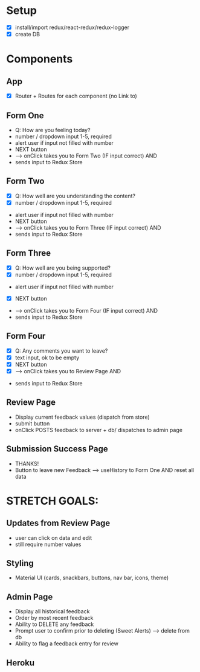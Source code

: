 # Setup
-[x] install/import redux/react-redux/redux-logger
-[x] create DB

# Components

## App
-[x] Router + Routes for each component (no Link to)

## Form One
- Q: How are you feeling today?
- number / dropdown input 1-5, required
- alert user if input not filled with number
- NEXT button
- --> onClick takes you to Form Two (IF input correct) AND
- sends input to Redux Store

## Form Two
-[x] Q: How well are you understanding the content?
-[x] number / dropdown input 1-5, required
- alert user if input not filled with number
- NEXT button
- --> onClick takes you to Form Three (IF input correct) AND
- sends input to Redux Store

## Form Three
-[x] Q: How well are you being supported?
-[x] number / dropdown input 1-5, required
- alert user if input not filled with number
-[x] NEXT button
- --> onClick takes you to Form Four (IF input correct) AND
- sends input to Redux Store

## Form Four
-[x] Q: Any comments you want to leave?
-[x] text input, ok to be empty
-[x] NEXT button
-[x] --> onClick takes you to Review Page AND
- sends input to Redux Store

## Review Page
- Display current feedback values (dispatch from store)
- submit button
- onClick POSTS feedback to server + db/ dispatches to admin page

## Submission Success Page
- THANKS!
- Button to leave new Feedback --> useHistory to Form One AND reset all data


# STRETCH GOALS:

## Updates from Review Page
- user can click on data and edit
- still require number values

## Styling
- Material UI (cards, snackbars, buttons, nav bar, icons, theme)

## Admin Page
- Display all historical feedback
- Order by most recent feedback
- Ability to DELETE any feedback
- Prompt user to confirm prior to deleting (Sweet Alerts) --> delete from db
- Ability to flag a feedback entry for review

## Heroku